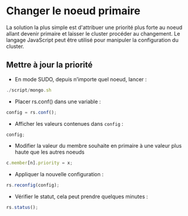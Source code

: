 # Changer le noeud primaire

La solution la plus simple est d'attribuer une priorité plus forte au noeud allant devenir primaire et laisser le cluster procéder au changement. Le langage JavaScript peut être utilisé pour manipuler la configuration du cluster.

## Mettre à jour la priorité

- En mode SUDO, depuis n’importe quel noeud, lancer :

```js
./script/mongo.sh
```

- Placer rs.conf() dans une variable :

```js
config = rs.conf();
```

- Afficher les valeurs contenues dans `config` :

```js
config;
```

- Modifier la valeur du membre souhaite en primaire à une valeur plus haute que les autres noeuds

```js
c.member[n].priority = x;
```

- Appliquer la nouvelle configuration :

```js
rs.reconfig(config);
```

- Vérifier le statut, cela peut prendre quelques minutes :

```js
rs.status();
```
